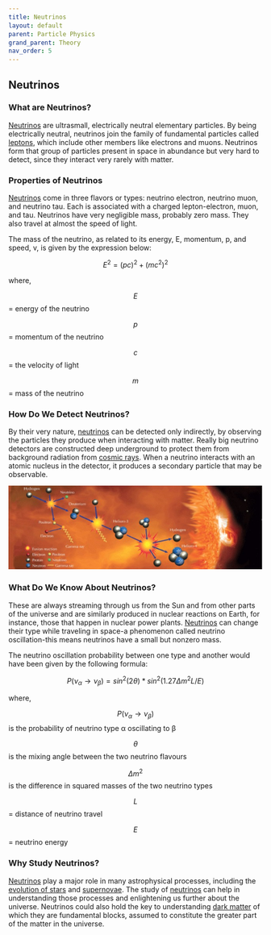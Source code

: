```yaml
---
title: Neutrinos
layout: default
parent: Particle Physics
grand_parent: Theory
nav_order: 5
---
```


## Neutrinos

### What are Neutrinos?

[Neutrinos](#neutrinos) are ultrasmall, electrically neutral elementary particles. By being electrically neutral, neutrinos join the family of fundamental particles called [leptons](../particle%20physics/lepton%20sources.html), which include other members like electrons and muons. Neutrinos form that group of particles present in space in abundance but very hard to detect, since they interact very rarely with matter.

### Properties of Neutrinos

[Neutrinos](#neutrinos) come in three flavors or types: neutrino electron, neutrino muon, and neutrino tau. Each is associated with a charged lepton-electron, muon, and tau. Neutrinos have very negligible mass, probably zero mass. They also travel at almost the speed of light.

The mass of the neutrino, as related to its energy, E, momentum, p, and speed, v, is given by the expression below:

$$E^2 = (pc)^2 + (mc^2)^2$$

where,

$$E$$ = energy of the neutrino

$$p$$ = momentum of the neutrino

$$c$$ = the velocity of light

$$m$$ = mass of the neutrino

### How Do We Detect Neutrinos?

By their very nature, [neutrinos](#neutrinos) can be detected only indirectly, by observing the particles they produce when interacting with matter. Really big neutrino detectors are constructed deep underground  to protect them from background radiation from [cosmic rays](../particle%20physics/cosmic%20rays.html). When a neutrino interacts with an atomic nucleus in the detector, it produces a secondary particle that may be observable.

![Neutrino](../../assets/images/theory/particle%20physics/lepton%20sources/neutrinos/neutrinos.jpg)

### What Do We Know About Neutrinos?

These are always streaming through us from the Sun and from other parts of the universe and are similarly produced in nuclear reactions on Earth, for instance, those that happen in nuclear power plants. [Neutrinos](#neutrinos) can change their type while traveling in space-a phenomenon called neutrino oscillation-this means neutrinos have a small but nonzero mass.

The neutrino oscillation probability between one type and another would have been given by the following formula:

$$P(ν_α → ν_β) = sin^2(2θ) * sin^2(1.27 Δm^2 L / E)$$

where,

$$P(ν_α → ν_β)$$ is the probability of neutrino type α oscillating to β

$$θ$$ is the mixing angle between the two neutrino flavours

$$Δm^2$$ is the difference in squared masses of the two neutrino types

$$L$$ = distance of neutrino travel

$$E$$ = neutrino energy

### Why Study Neutrinos?

[Neutrinos](#neutrinos) play a major role in many astrophysical processes, including the [evolution of stars](../stellar%20physics/evolution.html) and [supernovae](../energetic%20sources/supernovae.html). The study of [neutrinos](#neutrinos) can help in understanding those processes and enlightening us further about the universe. Neutrinos could also hold the key to understanding [dark matter](../cosmology/dark%20matter.html) of which they are fundamental blocks, assumed to constitute the greater part of the matter in the universe.
